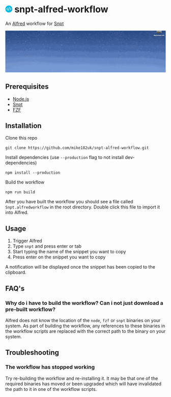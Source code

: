 # <img src="icon.png" height="22"> snpt-alfred-workflow

An [Alfred](https://www.alfredapp.com/) workflow for [Snpt](https://github.com/mike182uk/snpt)

![](example.gif)

## Prerequisites

- [Node.js](https://nodejs.org/en/)
- [Snpt](https://github.com/mike182uk/snpt)
- [FZF](https://github.com/junegunn/fzf)

## Installation

Clone this repo

```
git clone https://github.com/mike182uk/snpt-alfred-workflow.git
```

Install dependencies (use `--production` flag to not install dev-dependencies)

```
npm install --production
```

Build the workflow

```
npm run build
```

After you have built the workflow you should see a file called `Snpt.alfredworkflow` in the root directory. Double click this file to import it into Alfred.

## Usage

1. Trigger Alfred
2. Type `snpt` and press enter or tab
3. Start typing the name of the snippet you want to copy
4. Press enter on the snippet you want to copy

A notification will be displayed once the snippet has been copied to the clipboard.

## FAQ's

### Why do i have to build the workflow? Can i not just download a pre-built workflow?

Alfred does not know the location of the `node`, `fzf` or `snpt` binaries on your system. As part of building the workflow, any references to these binaries in the workflow scripts are replaced with the correct path to the binary on your system.

## Troubleshooting

### The workflow has stopped working

Try re-building the workflow and re-installing it. It may be that one of the required binaries has moved or been upgraded which will have invalidated the path to it in one of the workflow scripts.
